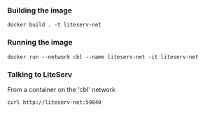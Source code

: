 ### Building the image

```
docker build . -t liteserv-net
```

### Running the image

```
docker run --network cbl --name liteserv-net -it liteserv-net
```

### Talking to LiteServ
From a container on the 'cbl' network

```
curl http://liteserv-net:59840
```
